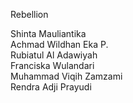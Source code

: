Rebellion


Shinta Mauliantika<br>
Achmad Wildhan Eka P.<br>
Rubiatul Al Adawiyah<br>
Franciska Wulandari<br>
Muhammad Viqih Zamzami<br>
Rendra Adji Prayudi<br>
